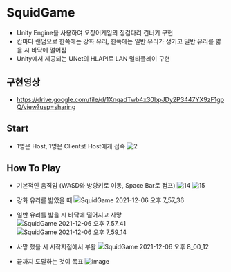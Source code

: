 # SquidGame
+ Unity Engine을 사용하여 오징어게임의 징검다리 건너기 구현
+ 칸마다 랜덤으로 한쪽에는 강화 유리, 한쪽에는 일반 유리가 생기고 일반 유리를 밟을 시 바닥에 떨어짐
+ Unity에서 제공되는 UNet의 HLAPI로 LAN 멀티플레이 구현

## 구현영상
+ https://drive.google.com/file/d/1XnqadTwb4x30bpJDy2P3447YX9zF1goQ/view?usp=sharing

## Start
+ 1명은 Host, 1명은 Client로 Host에게 접속
![2](https://user-images.githubusercontent.com/56538203/141608756-a0d70949-f717-42a5-a71c-3827e771c32f.PNG)

## How To Play
+ 기본적인 움직임 (WASD와 방향키로 이동, Space Bar로 점프)
![14](https://user-images.githubusercontent.com/56538203/141608813-f14f447d-3122-48f9-bd09-9c5f6665f274.PNG)
![15](https://user-images.githubusercontent.com/56538203/141608824-538c5b5d-b28d-41b4-a2ca-8b9acb045816.PNG)

+ 강화 유리를 밟았을 때
![SquidGame 2021-12-06 오후 7_57_36](https://user-images.githubusercontent.com/56538203/148529629-97c06431-f56a-46eb-8cd0-d46ab87ebcd4.png)

+ 일반 유리를 밟을 시 바닥에 떨어지고 사망
![SquidGame 2021-12-06 오후 7_57_41](https://user-images.githubusercontent.com/56538203/148529492-94711077-972e-47d1-ab0f-c5209c18962a.png)
![SquidGame 2021-12-06 오후 7_59_14](https://user-images.githubusercontent.com/56538203/148529504-c4e1d333-4564-4038-b1e1-df4e5b96d100.png)

+ 사망 했을 시 시작지점에서 부활
![SquidGame 2021-12-06 오후 8_00_12](https://user-images.githubusercontent.com/56538203/148529509-cb56471d-e3dc-4521-ae18-f9de3b1a9014.png)

+ 끝까지 도달하는 것이 목표
![image](https://user-images.githubusercontent.com/56538203/144629345-ff59cdab-1c1a-4acb-b487-6254708abccf.png)

